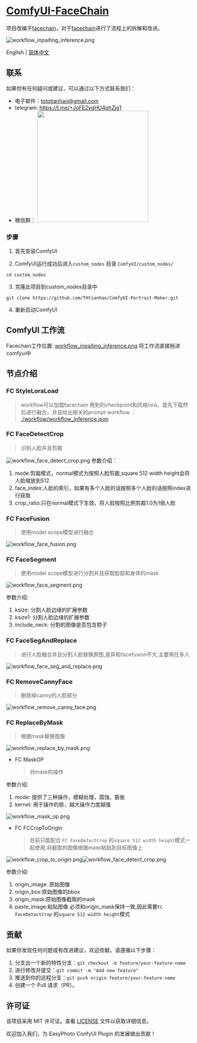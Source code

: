 # [ComfyUI-FaceChain](https://github.com/THtianhao/ComfyUI-FaceChain)

项目改编于[facechain](https://github.com/modelscope/facechain)，对于[facechain](https://github.com/modelscope/facechain)进行了流程上的拆解和改进。

![workflow_inpaiting_inference.png](workflows%2Fworkflow_inpaiting_inference.png)

English | [简体中文](./README_zh-CN.md)

## 联系

如果你有任何疑问或建议，可以通过以下方式联系我们：

- 电子邮件：tototianhao@gmail.com
- telegram: https://t.me/+JoFE2vqHU4phZjg1
- 微信群： <img src="./images/wechat.jpg" width="300">

### 步骤
1. 首先安装ComfyUI

2. ComfyUI运行成功后进入`custom_nodes` 目录 `ComfyUI/custom_nodes/`

```
cd custom_nodes
```

3. 克隆此项目到custom_nodes目录中

```
git clone https://github.com/THtianhao/ComfyUI-Portrait-Maker.git
```

4. 重新启动ComfyUI

## ComfyUI 工作流

Facechain工作位置: [workflow_inpaiting_inference.png](workflows%2Fworkflow_inpaiting_inference.png)
将工作流直接拖进comfyui中

## 节点介绍
### FC StyleLoraLoad
  > workflow可以加载facechain 用到的checkpoint和风格lora，首先下载然后进行融合，并且给出相关的prompt
  > workflow ： [./workflow/workflow_inference.json](./workflows/workflow_inference.json)
### FC FaceDetectCrop
  > 识别人脸并且剪裁
   
 ![workflow_face_detect_crop.png](workflows%2Fworkflow_face_detect_crop.png) 
  参数介绍：

  1. mode:剪裁模式，normal模式为按照人脸剪裁,square 512 width height会将人脸缩放到512
  2. face_index:人脸的索引，如果有多个人脸的话按照多个人脸的话按照index进行获取
  3. crop_ratio:只在normal模式下生效，将人脸按照比例剪裁1.0为1倍人脸

### FC FaceFusion
  > 使用model scope模型进行融合
 
 ![workflow_face_fusion.png](workflows%2Fworkflow_face_fusion.png) 

  
### FC FaceSegment
  > 使用model scope模型进行分割并且获取脸部和身体的mask

![workflow_face_segment.png](workflows%2Fworkflow_face_segment.png)  
  
参数介绍:
1. ksize: 分割人脸边缘的扩展参数
2. ksize1: 分割人脸边缘的扩展参数
3. include_neck: 分割的图像是否包含脖子

### FC FaceSegAndReplace
  > 进行人脸融合并且分割人脸替换原图,差异和facefusion不大,主要用在多人

![workflow_face_seg_and_replace.png](workflows%2Fworkflow_face_seg_and_replace.png)  


### FC RemoveCannyFace
  > 删除掉canny的人脸部分
  
![workflow_remove_canny_face.png](workflows%2Fworkflow_remove_canny_face.png)
### FC ReplaceByMask
  > 根据mask替换图像
  
![workflow_replace_by_mask.png](workflows%2Fworkflow_replace_by_mask.png)

* FC MaskOP
  > 对mask的操作

参数介绍:
1. mode: 提供了三种操作，模糊处理，腐蚀，膨胀
2. kernel: 用于操作的核，越大操作力度越强
  
![workflow_mask_op.png](workflows%2Fworkflow_mask_op.png)

* FC FCCropToOrigin
  > 目前只能配合 `FC FaceDetectCrop` 的`square 512 width height`模式一起使用,将截取的图像根据mask粘贴到目标图像上
  
![workflow_crop_to_origin.png](workflows%2Fworkflow_crop_to_origin.png)![workflow_face_detect_crop.png](workflows%2Fworkflow_face_detect_crop.png)

参数介绍:
1. origin_image: 原始图像
2. origin_box:原始图像的bbox
3. origin_mask:原始图像截取的mask
4. paste_image:粘贴图像 必须和origin_mask保持一致,因此需要`FC FaceDetectCrop` 的`square 512 width height`模式
  



## 贡献

如果你发现任何问题或有改进建议，欢迎贡献。请遵循以下步骤：

1. 分支出一个新的特性分支：`git checkout -b feature/your-feature-name`
2. 进行修改并提交：`git commit -m "Add new feature"`
3. 推送到你的远程分支：`git push origin feature/your-feature-name`
4. 创建一个 Pull 请求（PR）。

## 许可证

该项目采用 MIT 许可证。查看 [LICENSE](LICENSE) 文件以获取详细信息。



欢迎加入我们，为 EasyPhoto ConfyUI Plugin 的发展做出贡献！
